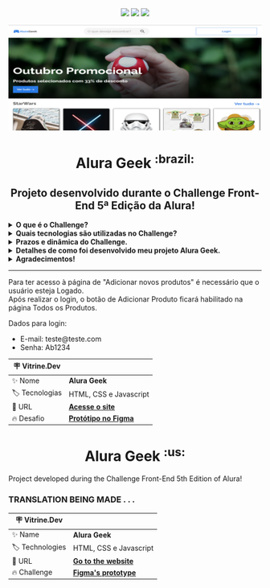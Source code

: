 <div align="center">
<img src="https://img.shields.io/badge/HTML5-E34F26?style=for-the-badge&logo=html5&logoColor=white">
<img src="https://img.shields.io/badge/CSS3-1572B6?style=for-the-badge&logo=css3&logoColor=white">
<img src="https://img.shields.io/badge/JavaScript-323330?style=for-the-badge&logo=javascript&logoColor=F7DF1E">
</div>

![](https://raw.githubusercontent.com/RamosCarlosEduardo/Alura-Geek/main/public/assets/img/alurageek_1200x500.png#vitrinedev)

<h1 align="center" font-size="30px">Alura Geek <sup>:brazil:</sup></h1>

<h2 align="center" font-size="25px">Projeto desenvolvido durante o Challenge Front-End 5ª Edição da Alura!</h2>

<details>
<summary><b>O que é o Challenge?</b></summary>
É uma forma de implementar o Challenge Based Learning que a Apple ajudou a criar. Um mecanismo onde você engaja em cima de um problema, para só depois investigar soluções com cursos, conteúdo e conversas.
</details>

<details>
<summary><b>Quais tecnologias são utilizadas no Challenge?</b></summary>
Durante o Challenge os alunos são livres para desenvolverem o projeto com as tecnologias que desejarem.
Dessa forma o projeto é realizado individualmente pelo aluno, e fica limitado apenas pela imaginação e conhecimento de cada um.
</details>

<details>
<summary><b>Prazos e dinâmica do Challenge.</b></summary>
Os alunos são incentivados a seguirem a rotina de uma empresa real, recebendo tarefas e prazos a serem cumpridos.<br>
A dinâmica das tarefas é organizada com o auxílio do Trello.<br>
O Challenge tem duração de 4 semanas.<br>
Na primeira semana os alunos recebem o layout do projeto no Figma e instruções sobre as tarefas que deverão ser cumpridas durante essa semana.<br>
Nas semanas seguintes, novas tarefas e requisitos são entregues até a conclusão do projeto.
</details>

<details>
<summary><b>Detalhes de como foi desenvolvido meu projeto Alura Geek.</b></summary>
O projeto consistia na criação da página de um e-commerce de produtos Geek.<br>
A página foi desenvoldida com HTML, CSS e JavaScript puros.<br>
Como o projeto foi desenvolvido apenas com Front-End, foi utilizado um <b>JSON-Server</b> para simular uma API de consulta a um banco de dados.<br>
Nesse banco de dados (que é na verdade um JSON) constam todas as informações dos produtos e categorias, que alimentam o site.<br>
Visando praticar a manipulação do DOM, optei por utilizar apenas 1 arquivo de index.html.<br>
Esse arquivo é manipulado via JavaScript, conforme as rotas passadas na URL. Novamente, por não possuir um back-end, simulei a passagem das rotas utilizando parâmetros na URL.<br>
Para as requisições HTTP foi utilizada a Fetch API.<br>
Para salvar a informação de que o usuário está logado, foi utilizado o WebStorage (Session Storage).
</details>

<details><summary><b>Agradecimentos!</b></summary>
Obrigado à equipe da Alura pelo desenvolvimento desse projeto. Principalmente à <b>@MoniHillman</b> e ao <b>@AntonioEvaldo</b> que coordenaram o desenvolvimento do Challenge e as lives.<br>
Foi muito legal ter participado e com certeza contribuiu muito pro meu desenvolvimento.<br>
Espero participar do próximo já conhecimento mais aprofundado, para que possa desenvolver utilizando frameworks.<br>
<br>
Um agradecimento especial para alguns membros do Discord da Alura:<br>
<br>
<b>@SucoDeLarangela</b>: por ter me indicado a possibilidade de usar o Json Server que eu ainda nao conhecia. Sem isso, meu resultado teria sido completamente diferente. E por disponibilizar seu repositório para consulta, que embora tenha sido desenvolvido com outras tecnologias, me ajudou muito como inspiração.
Mesmo tendo tirado férias no meio do challenge, consegui antecipar as funcionalidades necessárias com base no seu projeto e no layout do Figma, e por isso não perdi os prazos.<br>
<br>
<b>@EduHcb</b>, por ter se disponibilizado a fazer um Code Review no meu projeto inacabado, dando várias sugestões de melhorias (algumas serão estudadas e implementadas).<br>
E também pela ajuda com os "imports" no JS. Ter aprendido isso me ajudou demais a conseguir organizar melhor os arquivos do projeto, modularizando diveras funções e componentes.<br>
</br>
<b>@LucasFugisawa</b>, pela paciência ao tentar me explicar sobre a assincronicidade do JavaScript. kkkk<br>
Embora a dúvida no Discord não tenha surgido por causa do meu projeto, a conversa que sucedeu me ajudou muito a entender melhor o que eu estava fazendo, pois o Challenge foi minha primeira experiência utilizando o fetch.
</details>
<hr>
Para ter acesso à página de "Adicionar novos produtos" é necessário que o usuário esteja Logado.<br>
Após realizar o login, o botão de Adicionar Produto ficará habilitado na página Todos os Produtos.

Dados para login:
<ul>
<li>E-mail: teste@teste.com</li>
<li>Senha: Ab1234</li>
</ul>




| :placard: Vitrine.Dev  |     |
| -------------- | --- |
| :sparkles: Nome        | **Alura Geek** |
| :label: Tecnologias | HTML, CSS e Javascript |
| :rocket: URL         | [**Acesse o site**](https://loja-alura-geek.herokuapp.com/) |
| :fire: Desafio     | [**Protótipo no Figma**](https://www.figma.com/file/fR9qvy3gU53s2q5efeMpy9/AluraGeek---Challenge) |


<h1 align="center" font-size="30px">Alura Geek <sup>:us:</sup></h1>

Project developed during the Challenge Front-End 5th Edition of Alura!

### TRANSLATION BEING MADE . . .

| 🪧 Vitrine.Dev  |     |
| -------------- | --- |
| ✨ Name        | **Alura Geek** |
| 🏷️ Technologies | HTML, CSS e Javascript  |
| 🚀 URL         | [**Go to the website**](https://loja-alura-geek.herokuapp.com/) |
| 🔥 Challenge     | [**Figma's prototype**](https://www.figma.com/file/fR9qvy3gU53s2q5efeMpy9/AluraGeek---Challenge) |


